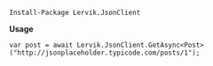 `Install-Package Lervik.JsonClient`

**Usage**

```
var post = await Lervik.JsonClient.GetAsync<Post>("http://jsonplaceholder.typicode.com/posts/1");
```